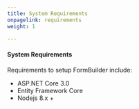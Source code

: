 ```yaml
---
title: System Requirements
onpagelink: requirements
weight: 1

---
```


#### **System Requirements**

Requirements to setup FormBuilder include:

- ASP.NET Core 3.0
- Entity Framework Core
- Nodejs 8.x +
 